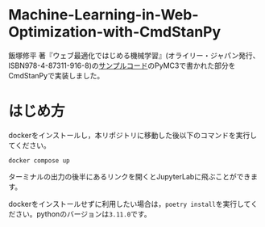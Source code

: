 # Machine-Learning-in-Web-Optimization-with-CmdStanPy

飯塚修平 著『ウェブ最適化ではじめる機械学習』(オライリー・ジャパン発行、 ISBN978-4-87311-916-8)の[サンプルコード](https://www.oreilly.co.jp/books/9784873119168/)のPyMC3で書かれた部分をCmdStanPyで実装しました。

# はじめ方
dockerをインストールし，本リポジトリに移動した後以下のコマンドを実行してください。 
```
docker compose up
```
ターミナルの出力の後半にあるリンクを開くとJupyterLabに飛ぶことができます。

dockerをインストールせずに利用したい場合は，`poetry install`を実行してください。pythonのバージョンは`3.11.0`です。
